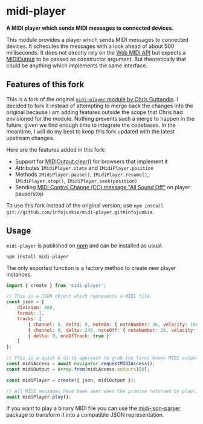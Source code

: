 # midi-player

**A MIDI player which sends MIDI messages to connected devices.**

This module provides a player which sends MIDI messages to connected devices. It schedules the messages with a look ahead of about 500 milliseconds. It does not directly rely on the [Web MIDI API](https://webaudio.github.io/web-midi-api/) but expects a [MIDIOutput](https://webaudio.github.io/web-midi-api/#midioutput-interface) to be passed as constructor argument. But theoretically that could be anything which implements the same interface.

## Features of this fork
This is a fork of the original [`midi-player` module by Chris Guttandin](https://github.com/chrisguttandin/midi-player). I decided to fork it instead of attempting to merge back the changes into the original because I am adding features outside the scope that Chris had envisioned for the module. Nothing prevents such a merge to happen in the future, given we find enough time to integrate the codebases. In the meantime, I will do my best to keep this fork updated with the latest upstream changes.

Here are the features added in this fork:
- Support for [MIDIOutput.clear()](https://developer.mozilla.org/en-US/docs/Web/API/MIDIOutput/clear) for browsers that implement it
- Attributes `IMidiPlayer.state` and `IMidiPlayer.position`
- Methods `IMidiPlayer.pause()`, `IMidiPlayer.resume()`, `IMidiPlayer.stop()`, `IMidiPlayer.seek(position)`
- Sending [MIDI Control Change (CC) message "All Sound Off"](https://anotherproducer.com/online-tools-for-musicians/midi-cc-list/) on player pause/stop

To use this fork instead of the original version, use `npm install git://github.com/infojunkie/midi-player.git#infojunkie`.

## Usage

`midi-player` is published on [npm](https://www.npmjs.com/package/midi-player) and can be installed as usual.

```shell
npm install midi-player
```

The only exported function is a factory method to create new player instances.

```js
import { create } from 'midi-player';

// This is a JSON object which represents a MIDI file.
const json = {
    division: 480,
    format: 1,
    tracks: [
        { channel: 0, delta: 0, noteOn: { noteNumber: 36, velocity: 100 } },
        { channel: 0, delta: 240, noteOff: { noteNumber: 36, velocity: 64 } },
        { delta: 0, endOfTrack: true }
    ]
};

// This is a quick & dirty approach to grab the first known MIDI output.
const midiAccess = await navigator.requestMIDIAccess();
const midiOutput = Array.from(midiAccess.outputs)[0];

const midiPlayer = create({ json, midiOutput });

// All MIDI messages have been sent when the promise returned by play() resolves.
await midiPlayer.play();
```

If you want to play a binary MIDI file you can use the [midi-json-parser](https://github.com/chrisguttandin/midi-json-parser) package to transform it into a compatible JSON representation.
